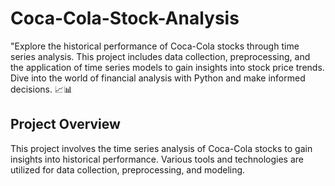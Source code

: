 # Coca-Cola-Stock-Analysis
"Explore the historical performance of Coca-Cola stocks through time series analysis. This project includes data collection, preprocessing, and the application of time series models to gain insights into stock price trends. Dive into the world of financial analysis with Python and make informed decisions. 📈📊 

## Project Overview
This project involves the time series analysis of Coca-Cola stocks to gain insights into historical performance. Various tools and technologies are utilized for data collection, preprocessing, and modeling.
